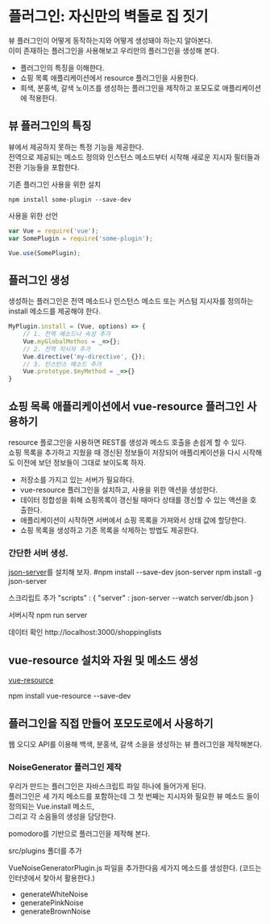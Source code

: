 # 플러그인: 자신만의 벽돌로 집 짓기

뷰 플러그인이 어떻게 동작하는지와 어떻게 생성돼야 하는지 알아본다.  
이미 존재하는 플러그인을 사용해보고 우리만의 플러그인을 생성해 본다.
- 플러그인의 특징을 이해한다.
- 쇼핑 목록 애플리케이션에서 resource 플러그인을 사용한다.
- 희색, 분홍색, 갈색 노이즈를 생성하는 플러그인을 제작하고 포모도로 애플리케이션에 적용한다.

## 뷰 플러그인의 특징

뷰에서 제공하지 못하는 특정 기능을 제공한다.  
전역으로 제공되는 메소드 정의와 인스턴스 메소드부터 시작해 새로운 지시자 필터들과 전환 기능들을 포함한다.  

기존 플러그인 사용을 위한 설치
```
npm install some-plugin --save-dev
```

사용을 위한 선언
``` js
var Vue = require('vue');
var SomePlugin = require('some-plugin');

Vue.use(SomePlugin);
```

## 플러그인 생성
생성하는 플러그인은 전역 메소드나 인스턴스 메소드 또는 커스텀 지시자를 정의하는  install 메소드를 제공해야 한다.  

```js
MyPlugin.install = (Vue, options) => {
    // 1. 전역 메소드나 속성 추가
    Vue.myGlobalMethos = _=>{};
    // 2. 전역 지시자 추가
    Vue.directive('my-directive', {});
    // 3. 인스턴스 메소드 추가
    Vue.prototype.$myMethod = _=>{}
}
```

## 쇼핑 목록 애플리케이션에서 vue-resource 플러그인  사용하기

resource 플로그인을 사용하면 REST를 생성과 메소드 호출을 손쉽게 할 수 있다.  
쇼핑 목록을 추가하고 지웠을 때 갱신된 정보들이 저장되어 애플리케이션을 다시 시작해도 이전에 보던 정보들이 그대로 보이도록 하자.  

- 저장소를 가지고 있는 서버가 필요하다.  
- vue-resource 플러그인을 설치하고, 사용을 위한 액션을 생성한다.  
- 데이터 정합성을 휘해 쇼핑목록이 갱신될 때마다 상태를 갱신할 수 있는 액션을 호출한다.  
- 애플리케이션이 시작하면 서버에서 쇼핑 목록을 가져와서 상태 값에 할당한다.  
- 쇼핑 목록을 생성하고 기존 목록을 삭제하는 방법도 제공한다.  

### 간단한 서버 생성.
[json-server](https://github.com/typicode/json-server)를 설치해 보자.
#npm install --save-dev json-server
npm install -g json-server

스크리립트 추가
"scripts" : {
    "server" : json-server --watch server/db.json
}

서버시작
npm run server

데이터 확인
http://localhost:3000/shoppinglists

## vue-resource 설치와 자원 및 메소드 생성
[vue-resource](https://github.com/vuejs/vue-resource/blob/master/docs/resource.md)

npm install vue-resource --save-dev


## 플러그인을 직접 만들어 포모도로에서 사용하기

웹 오디오 API를 이용해 백색, 분홍색, 갈색 소을을 생성하는 뷰 플러그인을 제작해본다.

### NoiseGenerator 플러그인 제작

우리가 만드는 플러그인은 자바스크립트 파일 하나에 들어가게 된다.  
플러그인은 세 가지 메소드를 포함하는데 
그 첫 번째는 지시자와 필요한 뷰 메소드 들이 정의되는 Vue.install 메소드,  
그리고 각 소음들의 생성을 담당한다.

pomodoro를 기반으로 플러그인을 제작해 본다.

src/plugins 폴더를 추가  

VueNoiseGeneratorPlugin.js 파일을 추가한다음 세가지 메소드를 생성한다.
(코드는 인터넷에서 찾아서 활용한다.)
- generateWhiteNoise
- generatePinkNoise
- generateBrownNoise





